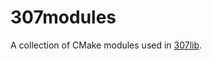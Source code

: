 <h1>307modules</h1>

A collection of CMake modules used in [307lib](https://github.com/radj307/307modules).
